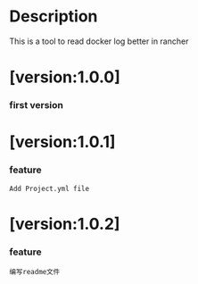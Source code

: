 # Description
This is a tool to read docker log better in rancher

# [version:1.0.0]
### first version

# [version:1.0.1]
### feature
    Add Project.yml file


# [version:1.0.2]
### feature
    编写readme文件